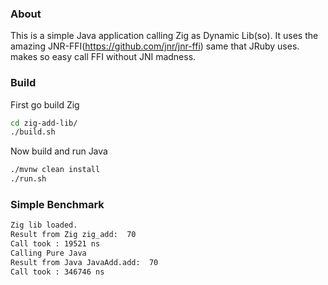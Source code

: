 ### About

This is a simple Java application calling Zig as Dynamic Lib(so).
It uses the amazing JNR-FFI(https://github.com/jnr/jnr-ffi) same that JRuby uses.
makes so easy call FFI without JNI madness.

### Build
First go build Zig
```bash
cd zig-add-lib/
./build.sh
```
Now build and run Java
```bash
./mvnw clean install 
./run.sh
```

### Simple Benchmark
```bash
Zig lib loaded. 
Result from Zig zig_add:  70
Call took : 19521 ns
Calling Pure Java
Result from Java JavaAdd.add:  70
Call took : 346746 ns
```